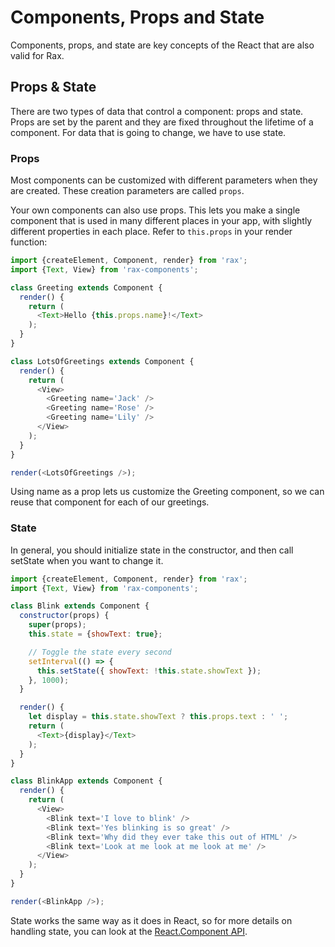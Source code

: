 # Components, Props and State
Components, props, and state are key concepts of the React that are also valid for Rax.

## Props & State
There are two types of data that control a component: props and state. Props are set by the parent and they are fixed throughout the lifetime of a component. For data that is going to change, we have to use state.

### Props
Most components can be customized with different parameters when they are created. These creation parameters are called `props`.

Your own components can also use props. This lets you make a single component that is used in many different places in your app, with slightly different properties in each place. Refer to `this.props` in your render function:
```js
import {createElement, Component, render} from 'rax';
import {Text, View} from 'rax-components';

class Greeting extends Component {
  render() {
    return (
      <Text>Hello {this.props.name}!</Text>
    );
  }
}

class LotsOfGreetings extends Component {
  render() {
    return (
      <View>
        <Greeting name='Jack' />
        <Greeting name='Rose' />
        <Greeting name='Lily' />
      </View>
    );
  }
}

render(<LotsOfGreetings />);
```
Using name as a prop lets us customize the Greeting component, so we can reuse that component for each of our greetings.

### State
In general, you should initialize state in the constructor, and then call setState when you want to change it.
```js
import {createElement, Component, render} from 'rax';
import {Text, View} from 'rax-components';

class Blink extends Component {
  constructor(props) {
    super(props);
    this.state = {showText: true};

    // Toggle the state every second
    setInterval(() => {
      this.setState({ showText: !this.state.showText });
    }, 1000);
  }

  render() {
    let display = this.state.showText ? this.props.text : ' ';
    return (
      <Text>{display}</Text>
    );
  }
}

class BlinkApp extends Component {
  render() {
    return (
      <View>
        <Blink text='I love to blink' />
        <Blink text='Yes blinking is so great' />
        <Blink text='Why did they ever take this out of HTML' />
        <Blink text='Look at me look at me look at me' />
      </View>
    );
  }
}

render(<BlinkApp />);
```
State works the same way as it does in React, so for more details on handling state, you can look at the [React.Component API](https://facebook.github.io/react/docs/react-component.html).
